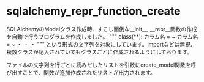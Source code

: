 # sqlalchemy_repr_function_create

SQLAlchemyのModelクラス作成時、すこし面倒な__init__, __repr__関数の作成を自動で行うプログラムを作成しました。
"""
class(**):
  カラム名 = ~
  カラム名 = ~
  ・
  ・
  ・
""" 
という形式の文字列を対象にしています。importなどは無視、複数クラスが記入されていてもクラスごとに作成されるようにしております。

ファイルの文字列を行ごとに読みだしたリストを引数にcreate_model関数を呼び出すことで、関数が追加作成されたリストが出力されます。

